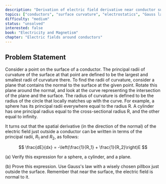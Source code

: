 ```yaml
---
description: "Derivation of electric field derivative near conductor surface using principal radii of curvature"
topics: ["conductors", "surface curvature", "electrostatics", "Gauss law", "differential geometry"]
difficulty: "medium"
status: "unsolved"
interested: false
book: "Electricity and Magnetism"
chapter: "Electric fields around conductors"
---
```


## Problem Statement
Consider a point on the surface of a conductor. The principal radii of curvature of the surface at that point are defined to be the largest and smallest radii of curvature there. To find the radii of curvature, consider a plane that contains the normal to the surface at the given point. Rotate this plane around the normal, and look at the curve representing the intersection of the plane and the surface. The radius of curvature is defined to be the radius of the circle that locally matches up with the curve. For example, a sphere has its principal radii everywhere equal to the radius R. A cylinder has one principal radius equal to the cross-sectional radius R, and the other equal to infinity.

It turns out that the spatial derivative (in the direction of the normal) of the electric field just outside a conductor can be written in terms of the principal radii, $R_1$ and $R_2$, as follows:

$$
\frac{dE}{dx} = -\left(\frac{1}{R_1} + \frac{1}{R_2}\right)E
$$

(a) Verify this expression for a sphere, a cylinder, and a plane.

(b) Prove this expression. Use Gauss's law with a wisely chosen pillbox just outside the surface. Remember that near the surface, the electric field is normal to it.